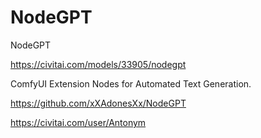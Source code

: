 NodeGPT
========================
NodeGPT

https://civitai.com/models/33905/nodegpt

ComfyUI Extension Nodes for Automated Text Generation.

https://github.com/xXAdonesXx/NodeGPT





https://civitai.com/user/Antonym
